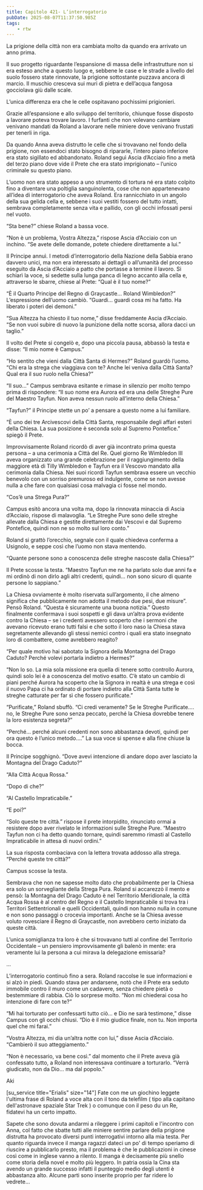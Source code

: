 ```yaml
---
title: Capitolo 421- L’interrogatorio
pubDate: 2025-08-07T11:37:50.985Z
tags:
    - rtw
---
```











La prigione della città non era cambiata molto da quando era arrivato un anno prima.


Il suo progetto riguardante l’espansione di massa delle infrastrutture non si era esteso anche a questo luogo e, sebbene le case e le strade a livello del suolo fossero state rinnovate, la prigione sottostante puzzava ancora di marcio. Il muschio cresceva sui muri di pietra e dell’acqua fangosa gocciolava giù dalle scale.


L’unica differenza era che le celle ospitavano pochissimi prigionieri.


Grazie all’espansione e allo sviluppo del territorio, chiunque fosse disposto a lavorare poteva trovare lavoro. I furfanti che non volevano cambiare venivano mandati da Roland a lavorare nelle miniere dove venivano frustati per tenerli in riga.


Da quando Anna aveva distrutto le celle che si trovavano nel fondo della prigione, non essendoci stato bisogno di ripararle, l’intero piano inferiore era stato sigillato ed abbandonato. Roland seguì Ascia d’Acciaio fino a metà del terzo piano dove vide il Prete che era stato imprigionato – l’unico criminale su questo piano.


L’uomo non era stato appeso a uno strumento di tortura né era stato colpito fino a diventare una poltiglia sanguinolenta, cose che non appartenevano all’idea di interrogatorio che aveva Roland. Era rannicchiato in un angolo della sua gelida cella e, sebbene i suoi vestiti fossero del tutto intatti, sembrava completamente senza vita e pallido, con gli occhi infossati persi nel vuoto.


“Sta bene?” chiese Roland a bassa voce.


“Non è un problema, Vostra Altezza,” rispose Ascia d’Acciaio con un inchino. “Se avete delle domande, potete chiedere direttamente a lui.”


Il Principe annuì. I metodi d’interrogatorio della Nazione della Sabbia erano davvero unici, ma non era interessato ai dettagli o all’umanità del processo eseguito da Ascia d’Acciaio a patto che portasse a termine il lavoro. Si schiarì la voce, si sedette sulla lunga panca di legno accanto alla cella e, attraverso le sbarre, chiese al Prete: “Qual è il tuo nome?”


“È il Quarto Principe del Regno di Graycastle… Roland Wimbledon?” L’espressione dell’uomo cambiò. “Guardi… guardi cosa mi ha fatto. Ha liberato i poteri dei demoni.”


“Sua Altezza ha chiesto il tuo nome,” disse freddamente Ascia d’Acciaio. “Se non vuoi subire di nuovo la punizione della notte scorsa, allora dacci un taglio.”


Il volto del Prete si congelò e, dopo una piccola pausa, abbassò la testa e disse: “Il mio nome è Campus.”


“Ho sentito che vieni dalla Città Santa di Hermes?” Roland guardò l’uomo. “Chi era la strega che viaggiava con te? Anche lei veniva dalla Città Santa? Qual era il suo ruolo nella Chiesa?”


“Il suo…” Campus sembrava esitante e rimase in silenzio per molto tempo prima di rispondere: “Il suo nome era Aurora ed era una delle Streghe Pure del Maestro Tayfun. Non aveva nessun ruolo all’interno della Chiesa.”


“Tayfun?” il Principe stette un po’ a pensare a questo nome a lui familiare.


“È uno dei tre Arcivescovi della Città Santa, responsabile degli affari esteri della Chiesa. La sua posizione è seconda solo al Supremo Pontefice.” spiegò il Prete.


Improvvisamente Roland ricordò di aver già incontrato prima questa persona – a una cerimonia a Città del Re. Quel giorno Re Wimbledon III aveva organizzato una grande celebrazione per il raggiungimento della maggiore età di Tilly Wimbledon e Tayfun era il Vescovo mandato alla cerimonia dalla Chiesa. Nei suoi ricordi Tayfun sembrava essere un vecchio benevolo con un sorriso premuroso ed indulgente, come se non avesse nulla a che fare con qualsiasi cosa malvagia ci fosse nel mondo.


“Cos’è una Strega Pura?”


Campus esitò ancora una volta ma, dopo la rinnovata minaccia di Ascia d’Acciaio, rispose di malavoglia. “Le Streghe Pure sono delle streghe allevate dalla Chiesa e gestite direttamente dai Vescovi e dal Supremo Pontefice, quindi non ne so molto sul loro conto.”


Roland si grattò l’orecchio, segnale con il quale chiedeva conferma a Usignolo, e seppe così che l’uomo non stava mentendo.


“Quante persone sono a conoscenza delle streghe nascoste dalla Chiesa?”


Il Prete scosse la testa. “Maestro Tayfun me ne ha parlato solo due anni fa e mi ordinò di non dirlo agli altri credenti, quindi… non sono sicuro di quante persone lo sappiano.”


La Chiesa ovviamente è molto riservata sull’argomento, il che almeno significa che pubblicamente non adotta il metodo due pesi, due misure”. Pensò Roland. “Questa è sicuramente una buona notizia.” Questo finalmente confermava i suoi sospetti e gli dava un’altra prova evidente contro la Chiesa – se i credenti avessero scoperto che i sermoni che avevano ricevuto erano tutti falsi e che sotto il loro naso la Chiesa stava segretamente allevando gli stessi nemici contro i quali era stato insegnato loro di combattere, come avrebbero reagito?


“Per quale motivo hai sabotato la Signora della Montagna del Drago Caduto? Perché volevi portarla indietro a Hermes?”


“Non lo so. La mia sola missione era quella di tenere sotto controllo Aurora, quindi solo lei è a conoscenza del motivo esatto. C’è stato un cambio di piani perché Aurora ha scoperto che la Signora in realtà è una strega e così il nuovo Papa ci ha ordinato di portare indietro alla Città Santa tutte le streghe catturate per far sì che fossero purificate.”


“Purificate,” Roland sbuffò. “Ci credi veramente? Se le Streghe Purificate…. no, le Streghe Pure  sono senza peccato, perché la Chiesa dovrebbe tenere la loro esistenza segreta?”


“Perché… perché alcuni credenti non sono abbastanza devoti, quindi per ora questo è l’unico metodo….” La sua voce si spense e alla fine chiuse la bocca.


Il Principe sogghignò. “Dove avevi intenzione di andare dopo aver lasciato la Montagna del Drago Caduto?”


“Alla Città Acqua Rossa.”


“Dopo di che?”


“Al Castello Impraticabile.”


“E poi?”


“Solo queste tre città.” rispose il prete intorpidito, rinunciato ormai a resistere dopo aver rivelato le informazioni sulle Streghe Pure. “Maestro Tayfun non ci ha detto quando tornare, quindi saremmo rimasti al Castello Impraticabile in attesa di nuovi ordini.”


La sua risposta combaciava con la lettera trovata addosso alla strega. “Perché queste tre città?”


Campus scosse la testa.


Sembrava che non ne sapesse molto dato che probabilmente per la Chiesa era solo un sorvegliante della Strega Pura. Roland si accarezzò il mento e pensò: la Montagna del Drago Caduto è nel Territorio Meridionale, la città Acqua Rossa è al centro del Regno e il Castello Impraticabile si trova tra i Territori Settentrionali e quelli Occidentali, quindi non hanno nulla in comune e non sono passaggi o crocevia importanti. Anche se la Chiesa avesse voluto rovesciare il Regno di Graycastle, non avrebbero certo iniziato da queste città.


L’unica somiglianza tra loro è che si trovavano tutti al confine del Territorio Occidentale – un pensiero improvvisamente gli balenò in mente: era veramente lui la persona a cui mirava la delegazione emissaria?


…


L’interrogatorio continuò fino a sera. Roland raccolse le sue informazioni e si alzò in piedi. Quando stava per andarsene, notò che il Prete era seduto immobile contro il muro come un cadavere, senza chiedere pietà o bestemmiare di rabbia. Ciò lo sorprese molto. “Non mi chiederai cosa ho intenzione di fare con te?”


“Mi hai torturato per confessarti tutto ciò… e Dio ne sarà testimone,” disse Campus con gli occhi chiusi. “Dio è il mio giudice finale, non tu. Non importa quel che mi farai.”


“Vostra Altezza, mi dia un’altra notte con lui,” disse Ascia d’Acciaio. “Cambierò il suo atteggiamento.”


“Non è necessario, va bene così.” dal momento che il Prete aveva già confessato tutto, a Roland non interessava continuare a torturarlo. “Verrà giudicato, non da Dio… ma dal popolo.”






Aki 






[su_service title="Erialis" size="14"] Fate con me un giochino leggete l'ultima frase di Roland a voce alta con il tono da telefilm ( tipo alla capitano dell'astronave spaziale Star Trek ) o comunque con il peso du un Re, fidatevi ha un certo impatto.


Sapete che sono dovuta andarmi a rileggere i primi capitoli e l'incontro con Anna, col fatto che sbatte tutti alle miniere sentire parlare della prigione distrutta ha provocato diversi punti interrogativi intorno alla mia testa. Per quanto riguarda invece il manga ragazzi dateci un po' di tempo speriamo di riuscire a pubblicarlo presto, ma il problema è che le pubblicazioni in cinese così come in inglese vanno a rilento. Il manga è decisamente più snello come storia della novel e molto più leggero. In patria ossia la Cina sta avendo un grande successo infatti il punteggio medio degli utenti è abbastanza alto. Alcune parti sono inserite proprio per far ridere lo vedrete... 
                                


                                



